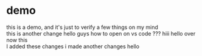 # demo
this is a demo,
and it's just to verify a few things on my mind<br>
this is another change
hello guys
how to open on vs code 
???
hiii hello over now this
<br>
I added these changes
i made another changes
hello
